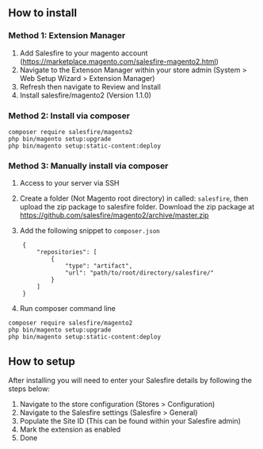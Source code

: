 
## How to install

### Method 1: Extension Manager

1. Add Salesfire to your magento account (https://marketplace.magento.com/salesfire-magento2.html)
2. Navigate to the Extenson Manager within your store admin (System > Web Setup Wizard > Extension Manager)
3. Refresh then navigate to Review and Install
4. Install salesfire/magento2 (Version 1.1.0)

### Method 2: Install via composer

```
composer require salesfire/magento2
php bin/magento setup:upgrade
php bin/magento setup:static-content:deploy
```

### Method 3: Manually install via composer

1. Access to your server via SSH
2. Create a folder (Not Magento root directory) in called: `salesfire`, then upload the zip package to salesfire folder.
Download the zip package at https://github.com/salesfire/magento2/archive/master.zip

3. Add the following snippet to `composer.json`

```
    {
        "repositories": [
            {
                "type": "artifact",
                "url": "path/to/root/directory/salesfire/"
            }
        ]
    }
```

4. Run composer command line

```
composer require salesfire/magento2
php bin/magento setup:upgrade
php bin/magento setup:static-content:deploy
```


## How to setup

After installing you will need to enter your Salesfire details by following the steps below:

1. Navigate to the store configuration (Stores > Configuration)
2. Navigate to the Salesfire settings (Salesfire > General)
4. Populate the Site ID (This can be found within your Salesfire admin)
5. Mark the extension as enabled
6. Done
